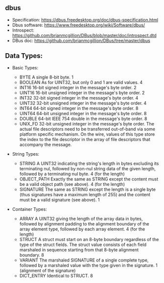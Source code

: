 ## dbus
- Specification: https://dbus.freedesktop.org/doc/dbus-specification.html 
- Dbus software: https://www.freedesktop.org/wiki/Software/dbus/
- Introspect:  https://github.com/brianmcgillion/DBus/blob/master/doc/introspect.dtd 
- DBus doc:  https://github.com/brianmcgillion/DBus/tree/master/dbus 

## Data Types:

- Basic Types:
  - BYTE	A single 8-bit byte.	1
  - BOOLEAN	As for UINT32, but only 0 and 1 are valid values.	4
  - INT16	16-bit signed integer in the message's byte order.	2
  - UINT16	16-bit unsigned integer in the message's byte order.	2
  - INT32	32-bit signed integer in the message's byte order.	4
  - UINT32	32-bit unsigned integer in the message's byte order.	4
  - INT64	64-bit signed integer in the message's byte order.	8
  - UINT64	64-bit unsigned integer in the message's byte order.	8
  - DOUBLE	64-bit IEEE 754 double in the message's byte order.	8
  - UNIX_FD	32-bit unsigned integer in the message's byte order. The actual file descriptors need to be transferred out-of-band via some platform specific mechanism. On the wire, values of this type store the index to the file descriptor in the array of file descriptors that accompany the message. 

- String Types:
  - STRING	A UINT32 indicating the string's length in bytes excluding its terminating nul, followed by non-nul string data of the given length, followed by a terminating nul byte.	4 (for the length)
  - OBJECT_PATH	Exactly the same as STRING except the content must be a valid object path (see above).	4 (for the length)
  - SIGNATURE	The same as STRING except the length is a single byte (thus signatures have a maximum length of 255) and the content must be a valid signature (see above).	1

- Container Types:
  - ARRAY	A UINT32 giving the length of the array data in bytes, followed by alignment padding to the alignment boundary of the array element type, followed by each array element.	4 (for the length)
  - STRUCT	A struct must start on an 8-byte boundary regardless of the type of the struct fields. The struct value consists of each field marshaled in sequence starting from that 8-byte alignment boundary.	8
  - VARIANT	The marshaled SIGNATURE of a single complete type, followed by a marshaled value with the type given in the signature.	1 (alignment of the signature)
  - DICT_ENTRY	Identical to STRUCT.	8
